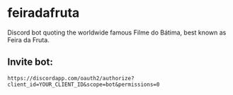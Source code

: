 # feiradafruta
Discord bot quoting the worldwide famous Filme do Bátima, best known as Feira da Fruta.

## Invite bot:
```
https://discordapp.com/oauth2/authorize?client_id=YOUR_CLIENT_ID&scope=bot&permissions=0
```